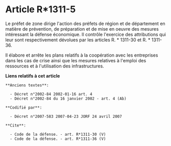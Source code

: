 # Article R*1311-5

Le préfet de zone dirige l'action des préfets de région et de département en matière de prévention, de préparation et de mise
en oeuvre des mesures intéressant la défense économique. Il contrôle l'exercice des attributions qui leur sont respectivement
dévolues par les articles R. * 1311-30 et R. * 1311-36. 

Il élabore et arrête les plans relatifs à la coopération avec les entreprises dans les cas de crise ainsi que les mesures
relatives à l'emploi des ressources et à l'utilisation des infrastructures.

**Liens relatifs à cet article**

	**Anciens textes**:

	  - Décret n°2002-84 2002-01-16 art. 4
	  - Décret n°2002-84 du 16 janvier 2002 - art. 4 (Ab)

	**Codifié par**:

	  - Décret n°2007-583 2007-04-23 JORF 24 avril 2007

	**Cite**:

	  - Code de la défense. - art. R*1311-30 (V)
	  - Code de la défense. - art. R*1311-36 (V)

